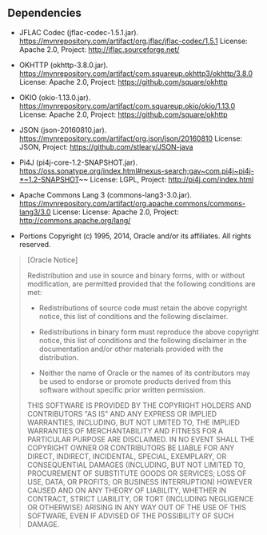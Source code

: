 ## Dependencies

- JFLAC Codec (jflac-codec-1.5.1.jar). https://mvnrepository.com/artifact/org.jflac/jflac-codec/1.5.1  License: Apache 2.0, Project: http://jflac.sourceforge.net/
- OKHTTP (okhttp-3.8.0.jar). https://mvnrepository.com/artifact/com.squareup.okhttp3/okhttp/3.8.0 License: Apache 2.0, Project: https://github.com/square/okhttp
- OKIO (okio-1.13.0.jar). https://mvnrepository.com/artifact/com.squareup.okio/okio/1.13.0 License: Apache 2.0,  Project: https://github.com/square/okhttp
- JSON (json-20160810.jar). https://mvnrepository.com/artifact/org.json/json/20160810 License: JSON, Project: https://github.com/stleary/JSON-java
- Pi4J (pi4j-core-1.2-SNAPSHOT.jar).  https://oss.sonatype.org/index.html#nexus-search;gav~com.pi4j~pi4j-*~1.2-SNAPSHOT~~ License: LGPL, Project: http://pi4j.com/index.html
- Apache Commons Lang 3 (commons-lang3-3.0.jar). https://mvnrepository.com/artifact/org.apache.commons/commons-lang3/3.0  License: License: Apache 2.0, Project: http://commons.apache.org/lang/


- Portions Copyright (c) 1995, 2014, Oracle and/or its affiliates. All rights reserved.

> [Oracle Notice]
>
> Redistribution and use in source and binary forms, with or without
> modification, are permitted provided that the following conditions
> are met:
>  
>    - Redistributions of source code must retain the above copyright
>      notice, this list of conditions and the following disclaimer.
> 
>    - Redistributions in binary form must reproduce the above copyright
>      notice, this list of conditions and the following disclaimer in the
>      documentation and/or other materials provided with the distribution.
> 
>    - Neither the name of Oracle or the names of its
>      contributors may be used to endorse or promote products derived
>      from this software without specific prior written permission.
> 
>  THIS SOFTWARE IS PROVIDED BY THE COPYRIGHT HOLDERS AND CONTRIBUTORS "AS
>  IS" AND ANY EXPRESS OR IMPLIED WARRANTIES, INCLUDING, BUT NOT LIMITED TO,
>  THE IMPLIED WARRANTIES OF MERCHANTABILITY AND FITNESS FOR A PARTICULAR
>  PURPOSE ARE DISCLAIMED.  IN NO EVENT SHALL THE COPYRIGHT OWNER OR
>  CONTRIBUTORS BE LIABLE FOR ANY DIRECT, INDIRECT, INCIDENTAL, SPECIAL,
>  EXEMPLARY, OR CONSEQUENTIAL DAMAGES (INCLUDING, BUT NOT LIMITED TO,
>  PROCUREMENT OF SUBSTITUTE GOODS OR SERVICES; LOSS OF USE, DATA, OR
>  PROFITS; OR BUSINESS INTERRUPTION) HOWEVER CAUSED AND ON ANY THEORY OF
>  LIABILITY, WHETHER IN CONTRACT, STRICT LIABILITY, OR TORT (INCLUDING
>  NEGLIGENCE OR OTHERWISE) ARISING IN ANY WAY OUT OF THE USE OF THIS
>  SOFTWARE, EVEN IF ADVISED OF THE POSSIBILITY OF SUCH DAMAGE.
> 
